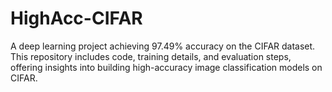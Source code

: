 # HighAcc-CIFAR
A deep learning project achieving 97.49% accuracy on the CIFAR dataset. This repository includes code, training details, and evaluation steps, offering insights into building high-accuracy image classification models on CIFAR.
